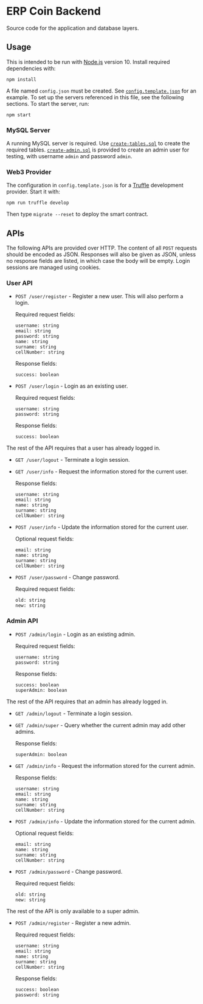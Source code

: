 # ERP Coin Backend

Source code for the application and database layers.

## Usage

This is intended to be run with [Node.js] version 10.
Install required dependencies with:

```
npm install
```

A file named `config.json` must be created.
See [`config.template.json`] for an example.
To set up the servers referenced in this file, see the following sections.
To start the server, run:

```
npm start
```

[`config.template.json`]: config.template.json
[Node.js]: https://nodejs.org/en/

### MySQL Server

A running MySQL server is required.
Use [`create-tables.sql`] to create the required tables.
[`create-admin.sql`] is provided to create an admin user for testing, with username `admin` and password `admin`.

[`create-admin.sql`]: sql/create-admin.sql
[`create-tables.sql`]: sql/create-tables.sql

### Web3 Provider

The configuration in `config.template.json` is for a [Truffle] development provider.
Start it with:

```
npm run truffle develop
```

Then type `migrate --reset` to deploy the smart contract.

[Truffle]: http://truffleframework.com/

## APIs

The following APIs are provided over HTTP.
The content of all `POST` requests should be encoded as JSON.
Responses will also be given as JSON, unless no response fields are listed, in which case the body will be empty.
Login sessions are managed using cookies.

### User API

* `POST /user/register` - Register a new user.
  This will also perform a login.

  Required request fields:

  ```
  username: string
  email: string
  password: string
  name: string
  surname: string
  cellNumber: string
  ```

  Response fields:

  ```
  success: boolean
  ```

* `POST /user/login` - Login as an existing user.

  Required request fields:

  ```
  username: string
  password: string
  ```

  Response fields:

  ```
  success: boolean
  ```

The rest of the API requires that a user has already logged in.

* `GET /user/logout` - Terminate a login session.

* `GET /user/info` - Request the information stored for the current user.

  Response fields:

  ```
  username: string
  email: string
  name: string
  surname: string
  cellNumber: string
  ```

* `POST /user/info` - Update the information stored for the current user.

  Optional request fields:

  ```
  email: string
  name: string
  surname: string
  cellNumber: string
  ```

* `POST /user/password` - Change password.

  Required request fields:

  ```
  old: string
  new: string
  ```

### Admin API

* `POST /admin/login` - Login as an existing admin.

  Required request fields:

  ```
  username: string
  password: string
  ```

  Response fields:

  ```
  success: boolean
  superAdmin: boolean
  ```

The rest of the API requires that an admin has already logged in.

* `GET /admin/logout` - Terminate a login session.

* `GET /admin/super` - Query whether the current admin may add other admins.

  Response fields:

  ```
  superAdmin: boolean
  ```

* `GET /admin/info` - Request the information stored for the current admin.

  Response fields:

  ```
  username: string
  email: string
  name: string
  surname: string
  cellNumber: string
  ```

* `POST /admin/info` - Update the information stored for the current admin.

  Optional request fields:

  ```
  email: string
  name: string
  surname: string
  cellNumber: string
  ```

* `POST /admin/password` - Change password.

  Required request fields:

  ```
  old: string
  new: string
  ```

The rest of the API is only available to a super admin.

* `POST /admin/register` - Register a new admin.

  Required request fields:

  ```
  username: string
  email: string
  name: string
  surname: string
  cellNumber: string
  ```

  Response fields:

  ```
  success: boolean
  password: string
  ```
